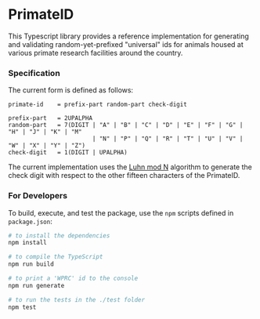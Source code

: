 # PrimateID

This Typescript library provides a reference implementation for generating and validating random-yet-prefixed "universal" ids for animals housed at various primate research facilities around the country.

### Specification

The current form is defined as follows:
```ABNF
primate-id    = prefix-part random-part check-digit

prefix-part   = 2UPALPHA
random-part   = 7(DIGIT | "A" | "B" | "C" | "D" | "E" | "F" | "G" | "H" | "J" | "K" | "M" 
                        | "N" | "P" | "Q" | "R" | "T" | "U" | "V" | "W" | "X" | "Y" | "Z")
check-digit   = 1(DIGIT | UPALPHA)
```

The current implementation uses the [Luhn mod N](https://en.wikipedia.org/wiki/Luhn_mod_N_algorithm) algorithm to generate the check digit with respect to the other fifteen characters of the PrimateID.

### For Developers

To build, execute, and test the package, use the `npm` scripts defined in `package.json`:

```sh
# to install the dependencies
npm install

# to compile the TypeScript
npm run build

# to print a 'WPRC' id to the console
npm run generate

# to run the tests in the ./test folder
npm test
```
